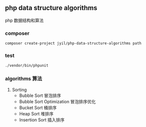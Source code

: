 ## php data structure algorithms

php 数据结构和算法

### composer
    composer create-project jyil/php-data-structure-algorithms path
    
### test
    ./vendor/bin/phpunit
    
    
### algorithms 算法

1. Sorting
    - Bubble Sort 冒泡排序
    - Bubble Sort Optimization 冒泡排序优化
    - Bucket Sort 桶排序
    - Heap Sort 堆排序
    - Insertion Sort 插入排序